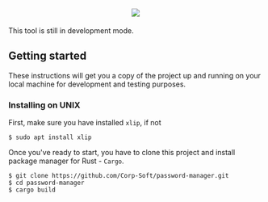 <h1 align="center">
    <img src="https://dewey.tailorbrands.com/production/brand_version_mockup_image/673/441186673_a4693e27-0973-4ad6-a875-7e165c0d8eee.png?cb=1512853920">
</h1>
<p>This tool is still in development mode.</p>
<h2>Getting started</h2>
<p>These instructions will get you a copy of the project up and running on your local machine for development and testing purposes.</p>
<h3>Installing on UNIX</h3>
<p>First, make sure you have installed <code>xlip</code>, if not </p>

    $ sudo apt install xlip

<p>Once you've ready to start, you have to clone this project and install package manager for Rust - <code>Cargo</code>.</p>

    $ git clone https://github.com/Corp-Soft/password-manager.git
    $ cd password-manager
    $ cargo build

